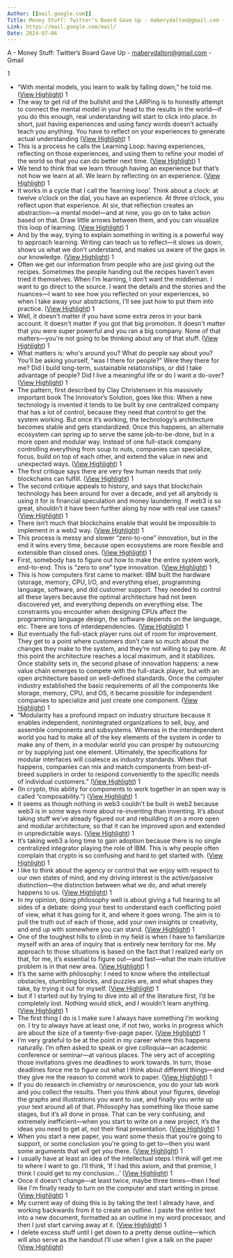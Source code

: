 ```yaml
---
Author: [[mail.google.com]]
Title: Money Stuff: Twitter’s Board Gave Up - maberydalton@gmail.com - Gmail
Link: https://mail.google.com/mail/
Date: 2024-07-06
---
```

A - Money Stuff: Twitter’s Board Gave Up - maberydalton@gmail.com - Gmail

1
- “With mental models, you learn to walk by falling down,” he told me. ([View Highlight](https://instapaper.com/read/1343928706/16311978))
1
- The way to get rid of the bullshit and the LARPing is to honestly attempt to connect the mental model in your head to the results in the world—if you do this enough, real understanding will start to click into place. In short, just having experiences and using fancy words doesn’t actually teach you anything. You have to reflect on your experiences to generate actual understanding ([View Highlight](https://instapaper.com/read/1343928706/16311979))
1
- This is a process he calls the Learning Loop: having experiences, reflecting on those experiences, and using them to refine your model of the world so that you can do better next time. ([View Highlight](https://instapaper.com/read/1343928706/16311981))
1
- We tend to think that we learn through having an experience but that’s not how we learn at all. We learn by reflecting on an experience. ([View Highlight](https://instapaper.com/read/1343928706/16311982))
1
- It works in a cycle that I call the ‘learning loop’. Think about a clock: at twelve o’clock on the dial, you have an experience. At three o’clock, you reflect upon that experience. At six, that reflection creates an abstraction—a mental model—and at nine, you go on to take action based on that. Draw little arrows between them, and you can visualize this loop of learning. ([View Highlight](https://instapaper.com/read/1343928706/16311985))
1
- And by the way, trying to explain something in writing is a powerful way to approach learning. Writing can teach us to reflect—it slows us down, shows us what we don’t understand, and makes us aware of the gaps in our knowledge. ([View Highlight](https://instapaper.com/read/1343928706/16311990))
1
- Often we get our information from people who are just giving out the recipes. Sometimes the people handing out the recipes haven’t even tried it themselves. When I’m learning, I don’t want the middleman. I want to go direct to the source. I want the details and the stories and the nuances—I want to see how you reflected on your experiences, so when I take away your abstractions, I’ll see just how to put them into practice. ([View Highlight](https://instapaper.com/read/1343928706/16311993))
1
- Well, it doesn't matter if you have some extra zeros in your bank account. It doesn't matter if you got that big promotion. It doesn't matter that you were super powerful and you ran a big company. None of that matters—you're not going to be thinking about any of that stuff. ([View Highlight](https://instapaper.com/read/1343928706/16312095))
1
- What matters is: who's around you? What do people say about you? You’ll be asking yourself, “was I there for people?” Were they there for me? Did I build long-term, sustainable relationships, or did I take advantage of people? Did I live a meaningful life or do I want a do-over? ([View Highlight](https://instapaper.com/read/1343928706/16312096))
1
- The pattern, first described by Clay Christensen in his massively important book The Innovator’s Solution, goes like this:
  When a new technology is invented it tends to be built by one centralized company that has a lot of control, because they need that control to get the system working. But once it’s working, the technology’s architecture becomes stable and gets standardized. Once this happens, an alternate ecosystem can spring up to serve the same job-to-be-done, but in a more open and modular way. Instead of one full-stack company controlling everything from soup to nuts, companies can specialize, focus, build on top of each other, and extend the value in new and unexpected ways. ([View Highlight](https://instapaper.com/read/1343928706/17979937))
1
- The first critique says there are very few human needs that only blockchains can fulfill. ([View Highlight](https://instapaper.com/read/1343928706/17979942))
1
- The second critique appeals to history, and says that blockchain technology has been around for over a decade, and yet all anybody is using it for is financial speculation and money laundering. If web3 is so great, shouldn’t it have been further along by now with real use cases? ([View Highlight](https://instapaper.com/read/1343928706/17979952))
1
- There isn’t much that blockchains enable that would be impossible to implement in a web2 way. ([View Highlight](https://instapaper.com/read/1343928706/17979963))
1
- This process is messy and slower “zero-to-one” innovation, but in the end it wins every time, because open ecosystems are more flexible and extensible than closed ones. ([View Highlight](https://instapaper.com/read/1343928706/17979970))
1
- First, somebody has to figure out how to make the entire system work, end-to-end. This is “zero to one” type innovation. ([View Highlight](https://instapaper.com/read/1343928706/17979973))
1
- This is how computers first came to market: IBM built the hardware (storage, memory, CPU, I/O, and everything else), programming language, software, and did customer support. They needed to control all these layers because the optimal architecture had not been discovered yet, and everything depends on everything else. The constraints you encounter when designing CPUs affect the programming language design, the software depends on the language, etc. There are tons of interdependencies. ([View Highlight](https://instapaper.com/read/1343928706/17979981))
1
- But eventually the full-stack player runs out of room for improvement. They get to a point where customers don’t care so much about the changes they make to the system, and they’re not willing to pay more. At this point the architecture reaches a local maximum, and it stabilizes.
  Once stability sets in, the second phase of innovation happens: a new value chain emerges to compete with the full-stack player, but with an open architecture based on well-defined standards. Once the computer industry established the basic requirements of all the components like storage, memory, CPU, and OS, it became possible for independent companies to specialize and just create one component. ([View Highlight](https://instapaper.com/read/1343928706/17979987))
1
- “Modularity has a profound impact on industry structure because it enables independent, nonintegrated organizations to sell, buy, and assemble components and subsystems. Whereas in the interdependent world you had to make all of the key elements of the system in order to make any of them, in a modular world you can prosper by outsourcing or by supplying just one element. Ultimately, the specifications for modular interfaces will coalesce as industry standards. When that happens, companies can mix and match components from best-of-breed suppliers in order to respond conveniently to the specific needs of individual customers.” ([View Highlight](https://instapaper.com/read/1343928706/17979992))
1
- (In crypto, this ability for components to work together in an open way is called “composability.”) ([View Highlight](https://instapaper.com/read/1343928706/17979998))
1
- It seems as though nothing in web3 couldn’t be built in web2 because web3 is in some ways more about re-inventing than inventing. It’s about taking stuff we’ve already figured out and rebuilding it on a more open and modular architecture, so that it can be improved upon and extended in unpredictable ways. ([View Highlight](https://instapaper.com/read/1343928706/17980010))
1
- It’s taking web3 a long time to gain adoption because there is no single centralized integrator playing the role of IBM. This is why people often complain that crypto is so confusing and hard to get started with. ([View Highlight](https://instapaper.com/read/1343928706/17980015))
1
- I like to think about the agency or control that we enjoy with respect to our own states of mind, and my driving interest is the active/passive distinction—the distinction between what we do, and what merely happens to us. ([View Highlight](https://instapaper.com/read/1343928706/18166034))
1
- In my opinion, doing philosophy well is about giving a full hearing to all sides of a debate: doing your best to understand each conflicting point of view, what it has going for it, and where it goes wrong. The aim is to pull the truth out of each of those, add your own insights or creativity, and end up with somewhere you can stand. ([View Highlight](https://instapaper.com/read/1343928706/18166035))
1
- One of the toughest hills to climb in my field is when I have to familiarize myself with an area of inquiry that is entirely new territory for me. My approach to those situations is based on the fact that I realized early on that, for me, it’s essential to figure out—and fast—what the main intuitive problem is in that new area. ([View Highlight](https://instapaper.com/read/1343928706/18166039))
1
- It’s the same with philosophy: I need to know where the intellectual obstacles, stumbling blocks, and puzzles are, and what shapes they take, by trying it out for myself. ([View Highlight](https://instapaper.com/read/1343928706/18166044))
1
- but if I started out by trying to dive into all of the literature first, I’d be completely lost. Nothing would stick, and I wouldn’t learn anything. ([View Highlight](https://instapaper.com/read/1343928706/18166046))
1
- The first thing I do is I make sure I always have something I’m working on. I try to always have at least one, if not two, works in progress which are about the size of a twenty-five-page paper. ([View Highlight](https://instapaper.com/read/1343928706/18166052))
1
- I’m very grateful to be at the point in my career where this happens naturally. I’m often asked to speak or give colloquia—an academic conference or seminar—at various places. The very act of accepting those invitations gives me deadlines to work towards. In turn, those deadlines force me to figure out what I think about different things—and they give me the reason to commit work to paper. ([View Highlight](https://instapaper.com/read/1343928706/18166053))
1
- If you do research in chemistry or neuroscience, you do your lab work and you collect the results. Then you think about your figures, develop the graphs and illustrations you want to use, and finally you write up your text around all of that.
  Philosophy has something like those same stages, but it’s all done in prose. That can be very confusing, and extremely inefficient—when you start to write on a new project, it’s the ideas you need to get at, not their final presentation. ([View Highlight](https://instapaper.com/read/1343928706/18166054))
1
- When you start a new paper, you want some thesis that you're going to support, or some conclusion you're going to get to—then you want some arguments that will get you there. ([View Highlight](https://instapaper.com/read/1343928706/18166055))
1
- I usually have at least an idea of the intellectual steps I think will get me to where I want to go. I’ll think, ‘If I had this axiom, and that premise, I think I could get to my conclusion…’ ([View Highlight](https://instapaper.com/read/1343928706/18166056))
1
- Once it doesn't change—at least twice, maybe three times—then I feel like I'm finally ready to turn on the computer and start writing in prose. ([View Highlight](https://instapaper.com/read/1343928706/18166059))
1
- My current way of doing this is by taking the text I already have, and working backwards from it to create an outline. I paste the entire text into a new document, formatted as an outline in my word processor, and then I just start carving away at it. ([View Highlight](https://instapaper.com/read/1343928706/18166065))
1
- I delete excess stuff until I get down to a pretty dense outline—which will also serve as the handout I’ll use when I give a talk on the paper ([View Highlight](https://instapaper.com/read/1343928706/18166067))
